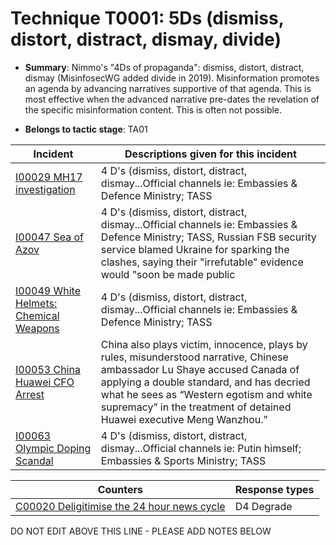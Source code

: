 # Technique T0001: 5Ds (dismiss, distort, distract, dismay, divide)

* **Summary**: Nimmo's "4Ds of propaganda": dismiss, distort, distract, dismay (MisinfosecWG added divide in 2019). Misinformation promotes an agenda by advancing narratives supportive of that agenda. This is most effective when the advanced narrative pre-dates the revelation of the specific misinformation content. This is often not possible.

* **Belongs to tactic stage**: TA01


| Incident | Descriptions given for this incident |
| -------- | -------------------- |
| [I00029 MH17 investigation](../incidents/I00029.md) | 4 D's (dismiss, distort, distract, dismay...Official channels ie: Embassies & Defence Ministry; TASS |
| [I00047 Sea of Azov](../incidents/I00047.md) | 4 D's (dismiss, distort, distract, dismay...Official channels ie: Embassies & Defence Ministry; TASS, Russian FSB security service blamed Ukraine for sparking the clashes, saying their "irrefutable" evidence would "soon be made public |
| [I00049 White Helmets: Chemical Weapons](../incidents/I00049.md) | 4 D's (dismiss, distort, distract, dismay...Official channels ie: Embassies & Defence Ministry; TASS |
| [I00053 China Huawei CFO Arrest](../incidents/I00053.md) | China also plays victim, innocence, plays by rules, misunderstood narrative, Chinese ambassador Lu Shaye accused Canada of applying a double standard, and has decried what he sees as “Western egotism and white supremacy” in the treatment of detained Huawei executive Meng Wanzhou.”  |
| [I00063 Olympic Doping Scandal](../incidents/I00063.md) | 4 D's (dismiss, distort, distract, dismay...Official channels ie: Putin himself; Embassies & Sports Ministry; TASS |



| Counters | Response types |
| -------- | -------------- |
| [C00020 Deligitimise the 24 hour news cycle](../counters/C00020.md) | D4 Degrade |


DO NOT EDIT ABOVE THIS LINE - PLEASE ADD NOTES BELOW